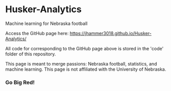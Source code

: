 # Husker-Analytics
Machine learning for Nebraska football

Access the GitHub page here:
https://jhammer3018.github.io/Husker-Analytics/

All code for corresponding to the GitHub page above is stored in the 'code' folder of this repository. 

This page is meant to merge passions: Nebraska football, statistics, and machine learning. This page is not affiliated with the University of Nebraska.

### Go Big Red!





